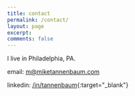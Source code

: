 ```yaml
---
title: contact
permalink: /contact/
layout: page
excerpt:
comments: false
---
```

I live in Philadelphia, PA.

email: <a href="mailto:m@miketannenbaum.com">m@miketannenbaum.com</a>

linkedin: <a href="https://www.linkedin.com/in/tannenbaum/">/in/tannenbaum</a>{:target="_blank"}